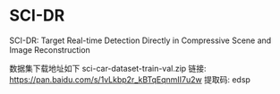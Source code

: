 # SCI-DR
SCI-DR: Target Real-time Detection Directly in Compressive Scene and Image Reconstruction

数据集下载地址如下
sci-car-dataset-train-val.zip
链接: https://pan.baidu.com/s/1vLkbp2r_kBTqEqnmII7u2w 提取码: edsp
